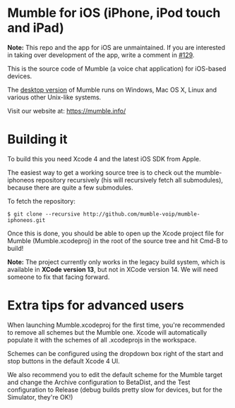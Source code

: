 Mumble for iOS (iPhone, iPod touch and iPad)
============================================

**Note:** This repo and the app for iOS are unmaintained.
If you are interested in taking over development of the app, write a comment in [#129](https://github.com/mumble-voip/mumble-iphoneos/issues/129).


This is the source code of Mumble (a voice chat application) for iOS-based devices.

The [desktop version](https://github.com/mumble-voip/mumble) of Mumble runs on Windows, Mac OS X, Linux
and various other Unix-like systems. 

Visit our website at:
<https://mumble.info/>

Building it
===========

To build this you need Xcode 4 and the latest iOS SDK from Apple.

The easiest way to get a working source tree is to check out
the mumble-iphoneos repository recursively (his will recursively
fetch all submodules), because there are quite a few submodules.

To fetch the repository:

    $ git clone --recursive http://github.com/mumble-voip/mumble-iphoneos.git

Once this is done, you should be able to open up the Xcode
project file for Mumble (Mumble.xcodeproj) in the root of
the source tree and hit Cmd-B to build!

**Note:** The project currently only works in the legacy build system, which is available in **XCode version 13**, but not in XCode version 14. We will need someone to fix that facing forward.

Extra tips for advanced users
=============================

When launching Mumble.xcodeproj for the first time, you're recommended to
remove all schemes but the Mumble one. Xcode will automatically populate
it with the schemes of all .xcodeprojs in the workspace.

Schemes can be configured using the dropdown box right of the start and stop
buttons in the default Xcode 4 UI.

We also recommend you to edit the default scheme for the Mumble target
and change the Archive configuration to BetaDist, and the Test configuration
to Release (debug builds pretty slow for devices, but for the Simulator, they're
OK!)
